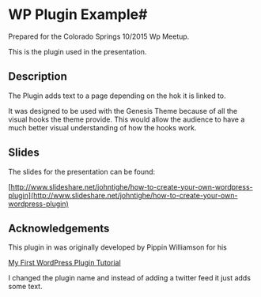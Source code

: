 # WP Plugin Example#
Prepared for the Colorado Springs 10/2015 Wp Meetup.

This is the plugin used in the presentation.

## Description ##
The Plugin adds text to a page depending on the hok it is linked to.

It was designed to be used with the Genesis Theme because of all the visual hooks the theme provide. This would allow the audience to have a much better visual understanding of how the hooks work.

## Slides
The slides for the presentation can be found:

[http://www.slideshare.net/johntighe/how-to-create-your-own-wordpress-plugin](http://www.slideshare.net/johntighe/how-to-create-your-own-wordpress-plugin)


## Acknowledgements 
This plugin in was originally developed by Pippin Williamson for his

[My First WordPress Plugin Tutorial](http://pippinsplugins.com/how-to-begin-wrtiting-your-first-wordpress-plugin/ "My First WordPress Plugin Tutorial")

I changed the plugin name and instead of adding a twitter feed it just adds some text.



